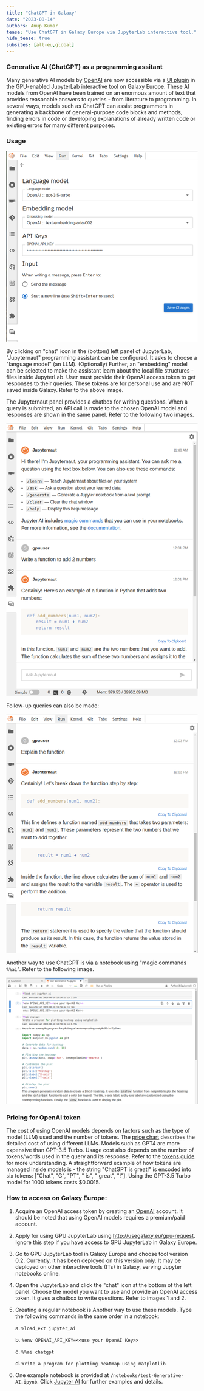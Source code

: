 ```yaml
---
title: "ChatGPT in Galaxy"
date: "2023-08-14"
authors: Anup Kumar
tease: "Use ChatGPT in Galaxy Europe via JupyterLab interactive tool."
hide_tease: true
subsites: [all-eu,global]
---
```


### Generative AI (ChatGPT) as a programming assitant

Many generative AI models by [OpenAI](https://openai.com/) are now accessible via a [UI plugin](https://github.com/jupyterlab/jupyter-ai) in the GPU-enabled JupyterLab interactive tool on Galaxy Europe. These AI models from OpenAI have been trained on an enormous amount of text that provides reasonable answers to queries - from literature to programming. In several ways, models such as ChatGPT can assist programmers in generating a backbone of general-purpose code blocks and methods, finding errors in code or developing explanations of already written code or existing errors for many different purposes. 

### Usage

![Jupyternaut 3](./chatgpt_3.png) 

By clicking on "chat" icon in the (bottom) left panel of JupyterLab, "Jupyternaut" programming assistant can be configured. It asks to choose a "language model" (an LLM). (Optionally) Further, an "embedding" model can be selected to make the assistant learn about the local file structures - files inside JupyterLab. User must provide their OpenAI access token to get responses to their queries. These tokens are for personal use and are NOT saved inside Galaxy. Refer to the above image. 

The Jupyternaut panel provides a chatbox for writing questions. When a query is submitted, an API call is made to the chosen OpenAI model and responses are shown in the same panel. Refer to the following two images.

![Jupyternaut 1](./chatgpt_1.png)

Follow-up queries can also be made: 


![Jupyternaut 2](./chatgpt_2.png)

Another way to use ChatGPT is via a notebook using "magic commands `%%ai`". Refer to the following image.

![ChatGPT in a notebook](./chatgpt_4.png)


### Pricing for OpenAI token

The cost of using OpenAI models depends on factors such as the type of model (LLM) used and the number of tokens. The [price chart](https://openai.com/pricing) describes the detailed cost of using different LLMs. Models such as GPT4 are more expensive than GPT-3.5 Turbo. Usage cost also depends on the number of tokens/words used in the query and its response. Refer to the [tokens guide](https://platform.openai.com/docs/guides/gpt/managing-tokens) for more understanding. A straightforward example of how tokens are managed inside models is - the string "ChatGPT is great!" is encoded into six tokens: ["Chat", "G", "PT", " is", " great", "!"]. Using the GPT-3.5 Turbo model for 1000 tokens costs $0.0015.


### How to access on Galaxy Europe:

1. Acquire an OpenAI access token by creating an [OpenAI](https://openai.com/) account. It should be noted that using OpenAI models requires a premium/paid account.
2. Apply for using GPU JupyterLab using http://usegalaxy.eu/gpu-request. Ignore this step if you have access to GPU JupyterLab in Galaxy Europe.
3. Go to GPU JupyterLab tool in Galaxy Europe and choose tool version 0.2. Currently, it has been deployed on this version only. It may be deployed on other interactive tools (ITs) in Galaxy, serving Jupyter notebooks online.
4. Open the JupyterLab and click the "chat" icon at the bottom of the left panel. Choose the model you want to use and provide an OpenAI access token. It gives a chatbox to write questions. Refer to images 1 and 2.
5. Creating a regular notebook is Another way to use these models. Type the following commands in the same order in a notebook:

    a. `%load_ext jupyter_ai`
 
    b. `%env OPENAI_API_KEY=<<use your OpenAI Key>>`
 
    c. `%%ai chatgpt`

    d. `Write a program for plotting heatmap using matplotlib`

6. One example notebook is provided at `/notebooks/test-Generative-AI.ipynb`. Click [Jupyter AI](https://jupyter-ai.readthedocs.io/en/latest/users/index.html) for further examples and details.
